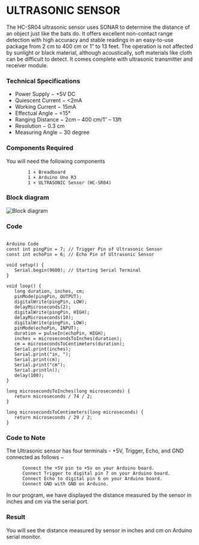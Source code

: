 # ULTRASONIC SENSOR

The HC-SR04 ultrasonic sensor uses SONAR to determine the distance of an object just like the bats do. 
It offers excellent non-contact range detection with high accuracy and stable readings in an easy-to-use package from 2 cm to 400 cm or 1” to 13 feet.
The operation is not affected by sunlight or black material, although acoustically, soft materials like cloth can be difficult to detect. 
It comes complete with ultrasonic transmitter and receiver module.

### Technical Specifications

- Power Supply − +5V DC
- Quiescent Current − <2mA
- Working Current − 15mA
- Effectual Angle − <15°
- Ranging Distance − 2cm – 400 cm/1″ – 13ft
- Resolution − 0.3 cm
- Measuring Angle − 30 degree

### Components Required
You will need the following components 

            1 × Breadboard
            1 × Arduino Uno R3
            1 × ULTRASONIC Sensor (HC-SR04)
            
### Block diagram

![Block diagram](https://www.tutorialspoint.com/arduino/images/ultrasonic_circuit_connection.jpg)

### Code

```

Arduino Code
const int pingPin = 7; // Trigger Pin of Ultrasonic Sensor
const int echoPin = 6; // Echo Pin of Ultrasonic Sensor

void setup() {
   Serial.begin(9600); // Starting Serial Terminal
}

void loop() {
   long duration, inches, cm;
   pinMode(pingPin, OUTPUT);
   digitalWrite(pingPin, LOW);
   delayMicroseconds(2);
   digitalWrite(pingPin, HIGH);
   delayMicroseconds(10);
   digitalWrite(pingPin, LOW);
   pinMode(echoPin, INPUT);
   duration = pulseIn(echoPin, HIGH);
   inches = microsecondsToInches(duration);
   cm = microsecondsToCentimeters(duration);
   Serial.print(inches);
   Serial.print("in, ");
   Serial.print(cm);
   Serial.print("cm");
   Serial.println();
   delay(100);
}

long microsecondsToInches(long microseconds) {
   return microseconds / 74 / 2;
}

long microsecondsToCentimeters(long microseconds) {
   return microseconds / 29 / 2;
}
```
### Code to Note
The Ultrasonic sensor has four terminals - +5V, Trigger, Echo, and GND connected as follows −

          Connect the +5V pin to +5v on your Arduino board.
          Connect Trigger to digital pin 7 on your Arduino board.
          Connect Echo to digital pin 6 on your Arduino board.
          Connect GND with GND on Arduino.
In our program, we have displayed the distance measured by the sensor in inches and cm via the serial port.

### Result
You will see the distance measured by sensor in inches and cm on Arduino serial monitor.
